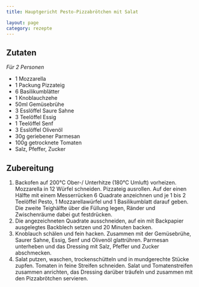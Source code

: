 ```yaml
---
title: Hauptgericht Pesto-Pizzabrötchen mit Salat

layout: page
category: rezepte
---
```


Zutaten
-------
*Für 2 Personen*

- 1 Mozzarella
- 1 Packung Pizzateig
- 6 Basilikumblätter
- 1 Knoblauchzehe
- 50ml Gemüsebrühe
- 3 Esslöffel Saure Sahne
- 3 Teelöffel Essig
- 1 Teelöffel Senf
- 3 Esslöffel Olivenöl
- 30g geriebener Parmesan
- 100g getrocknete Tomaten
- Salz, Pfeffer, Zucker

Zubereitung
-----------

1. Backofen auf 200°C Ober-/ Unterhitze (180°C Umluft) vorheizen. Mozzarella in 12 Würfel schneiden. Pizzateig ausrollen. Auf der einen Hälfte mit einem Messerrücken 6 Quadrate anzeichnen und je 1 bis 2 Teelöffel Pesto, 1 Mozzarellawürfel und 1 Basilikumblatt darauf geben. Die zweite Teighälfte über die Füllung legen, Ränder und Zwischenräume dabei gut festdrücken.
2. Die angezeichneten Quadrate ausschneiden, auf ein mit Backpapier ausgelegtes Backblech setzen und 20 Minuten backen. 
3. Knoblauch schälen und fein hacken. Zusammen mit der Gemüsebrühe, Saurer Sahne, Essig, Senf und Olivenöl glattrühren. Parmesan unterheben und das Dressing mit Salz, Pfeffer und Zucker abschmecken. 
4. Salat putzen, waschen, trockenschütteln und in mundgerechte Stücke zupfen. Tomaten in feine Streifen schneiden. Salat und Tomatenstreifen zusammen anrichten, das Dressing darüber träufeln und zusammen mit den Pizzabrötchen servieren.
